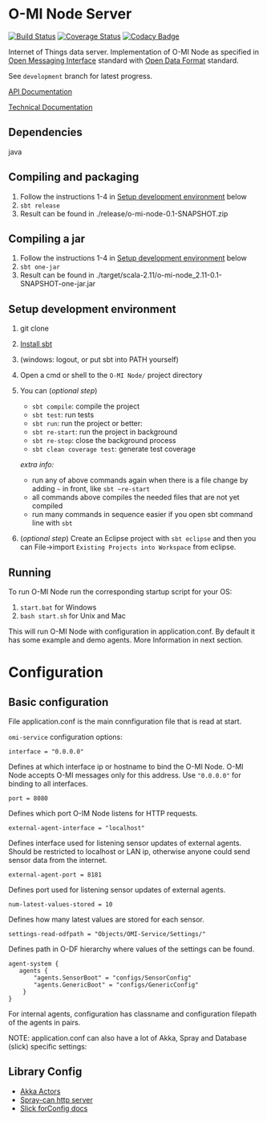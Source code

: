 O-MI Node Server
==============

[![Build Status](https://travis-ci.org/AaltoAsia/O-MI.svg?branch=development)](https://travis-ci.org/AaltoAsia/O-MI)
[![Coverage Status](https://coveralls.io/repos/AaltoAsia/O-MI/badge.svg?branch=development&service=github)](https://coveralls.io/github/AaltoAsia/O-MI?branch=development)
[![Codacy Badge](https://www.codacy.com/project/badge/9f49209c70e24c67bbc1826fde507518)](https://www.codacy.com/app/tkinnunen/O-MI)


Internet of Things data server.
Implementation of O-MI Node as specified in [Open Messaging Interface](https://www2.opengroup.org/ogsys/catalog/C14B) standard with [Open Data Format](https://www2.opengroup.org/ogsys/catalog/C14A) standard.

See `development` branch for latest progress.

[API Documentation](http://pesutykki.mooo.com/dump/Code-Gardeners-api/#package)

[Technical Documentation](https://drive.google.com/folderview?id=0B85FeC7Xf_sSfm9yNnFwTEQxclFCT2s3MUdDd1czWmFCM2FEQjIxTHRHU2xtT2NXUzJNR0U&usp=sharing)

Dependencies
------------
java 


Compiling and packaging
-----------------------

1. Follow the instructions 1-4 in [Setup development environment](#setup-development-environment) below
2. `sbt release`
3. Result can be found in ./release/o-mi-node-0.1-SNAPSHOT.zip

Compiling a jar
---------------

1. Follow the instructions 1-4 in [Setup development environment](#setup-development-environment) below
2. `sbt one-jar`
3. Result can be found in ./target/scala-2.11/o-mi-node_2.11-0.1-SNAPSHOT-one-jar.jar


Setup development environment
-----------------------------

1. git clone
2. [Install sbt](http://www.scala-sbt.org/0.13/tutorial/Setup.html)
3. (windows: logout, or put sbt into PATH yourself)
4. Open a cmd or shell to the `O-MI Node/` project directory
5. You can (_optional step_)
    - `sbt compile`: compile the project
    - `sbt test`: run tests
    - `sbt run`: run the project or better:
    - `sbt re-start`:  run the project in background
    - `sbt re-stop`: close the background process
    - `sbt clean coverage test`: generate test coverage

    _extra info:_
    - run any of above commands again when there is a file change by adding `~` in front, like `sbt ~re-start`
    - all commands above compiles the needed files that are not yet compiled
    - run many commands in sequence easier if you open sbt command line with `sbt`

6. (_optional step_) Create an Eclipse project with `sbt eclipse` and then you can File->import `Existing Projects into Workspace` from eclipse.

Running
-------
To run O-MI Node run the corresponding startup script for your OS:

1. `start.bat` for Windows
2. `bash start.sh` for Unix and Mac

This will run O-MI Node with configuration in application.conf.
By default it has some example and demo agents.
More Information in next section.

Configuration
=============

Basic configuration
-------------------

File application.conf is the main connfiguration file that is read 
at start. 

`omi-service` configuration options:


`interface = "0.0.0.0"`

Defines at which interface ip or hostname to bind the O-MI Node. 
O-MI Node accepts O-MI messages only for this address.
Use `"0.0.0.0"` for binding to all interfaces.


`port = 8080`

Defines which port O-IM Node listens for HTTP requests.

  
`external-agent-interface = "localhost"`

Defines interface used for listening sensor updates of external agents.
Should be restricted to localhost or LAN ip, otherwise anyone could
send sensor data from the internet.


`external-agent-port = 8181`

Defines port used for listening sensor updates of external agents.


`num-latest-values-stored = 10`

Defines how many latest values are stored for each sensor.


`settings-read-odfpath = "Objects/OMI-Service/Settings/"`

Defines path in O-DF hierarchy where values of the settings can be found.


```
agent-system {
   agents {
       "agents.SensorBoot" = "configs/SensorConfig"
       "agents.GenericBoot" = "configs/GenericConfig"
    }     
}
```
For internal agents, configuration has classname and
configuration filepath of the agents in pairs.

NOTE: application.conf can also have a lot of Akka, Spray and Database (slick) specific settings:

Library Config
--------------

- [Akka Actors](http://doc.akka.io/docs/akka/2.3.9/general/configuration.html)
- [Spray-can http server](http://spray.io/documentation/1.2.2/spray-can/configuration/)
- [Slick forConfig docs](http://slick.typesafe.com/doc/3.0.0-RC2/api/index.html#slick.jdbc.JdbcBackend$DatabaseFactoryDef@forConfig\(String,Config,Driver\):Database)

